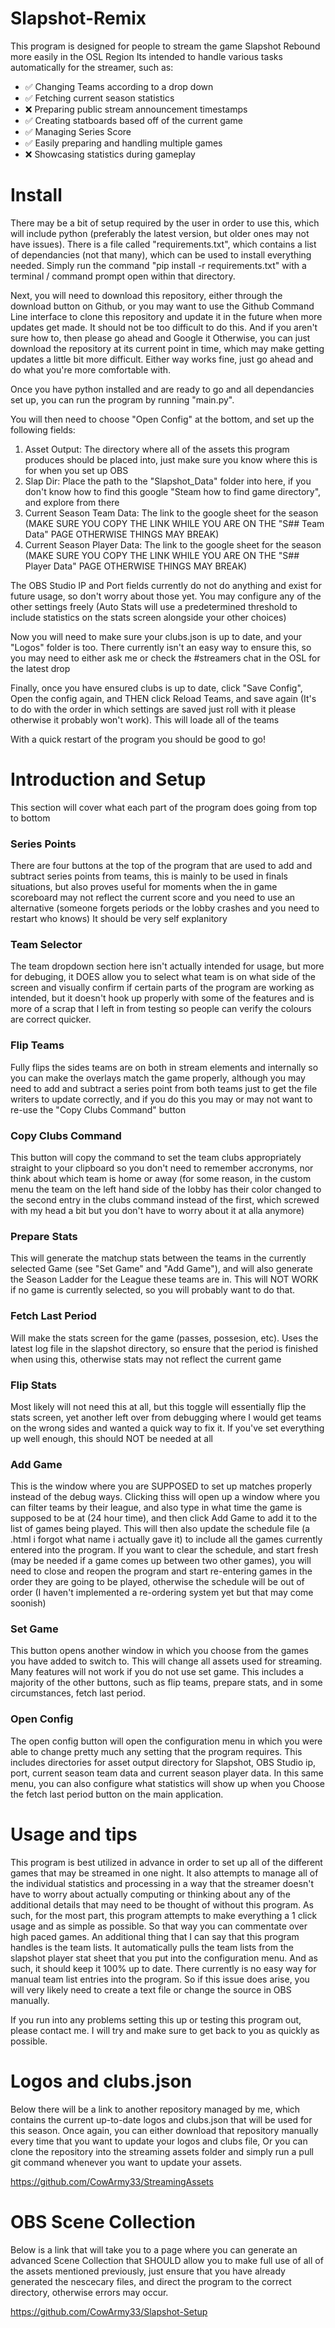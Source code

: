# Slapshot-Remix
This program is designed for people to stream the game Slapshot Rebound more easily in the OSL Region
Its intended to handle various tasks automatically for the streamer, such as:
- ✅ Changing Teams according to a drop down
- ✅ Fetching current season statistics
- ❌ Preparing public stream announcement timestamps
- ✅ Creating statboards based off of the current game
- ✅ Managing Series Score
- ✅ Easily preparing and handling multiple games
- ❌ Showcasing statistics during gameplay

# Install
There may be a bit of setup required by the user in order to use this, which will include python (preferably the latest version, but older ones may not have issues). There is a file called "requirements.txt", which contains a list of dependancies (not that many), which can be used to install everything needed. Simply run the command "pip install -r requirements.txt" with a terminal / command prompt open within that directory.

Next, you will need to download this repository, either through the download button on Github, or you may want to use the Github Command Line interface to clone this repository and update it in the future when more updates get made. It should not be too difficult to do this. And if you aren't sure how to, then please go ahead and Google it Otherwise, you can just download the repository at its current point in time, which may make getting updates a little bit more difficult. Either way works fine, just go ahead and do what you're more comfortable with. 

Once you have python installed and are ready to go and all dependancies set up, you can run the program by running "main.py".

You will then need to choose "Open Config" at the bottom, and set up the following fields:
  1. Asset Output: The directory where all of the assets this program produces should be placed into, just make sure you know where this is for when you set up OBS
  2. Slap Dir: Place the path to the "Slapshot_Data" folder into here, if you don't know how to find this google "Steam how to find game directory", and explore from there
  3. Current Season Team Data: The link to the google sheet for the season (MAKE SURE YOU COPY THE LINK WHILE YOU ARE ON THE "S## Team Data" PAGE OTHERWISE THINGS MAY BREAK)
  4. Current Season Player Data: The link to the google sheet for the season (MAKE SURE YOU COPY THE LINK WHILE YOU ARE ON THE "S## Player Data" PAGE OTHERWISE THINGS MAY BREAK)

The OBS Studio IP and Port fields currently do not do anything and exist for future usage, so don't worry about those yet. You may configure any of the other settings freely (Auto Stats will use a predetermined threshold to include statistics on the stats screen alongside your other choices)

Now you will need to make sure your clubs.json is up to date, and your "Logos" folder is too. There currently isn't an easy way to ensure this, so you may need to either ask me or check the #streamers chat in the OSL for the latest drop

Finally, once you have ensured clubs is up to date, click "Save Config", Open the config again, and THEN click Reload Teams, and save again (It's to do with the order in which settings are saved just roll with it please otherwise it probably won't work). This will loade all of the teams

With a quick restart of the program you should be good to go!

# Introduction and Setup
This section will cover what each part of the program does going from top to bottom
### Series Points
There are four buttons at the top of the program that are used to add and subtract series points from teams, this is mainly to be used in finals situations, but also proves useful for moments when the in game scoreboard may not reflect the current score and you need to use an alternative (someone forgets periods or the lobby crashes and you need to restart who knows)
It should be very self explanitory
### Team Selector
The team dropdown section here isn't actually intended for usage, but more for debuging, it DOES allow you to select what team is on what side of the screen and visually confirm if certain parts of the program are working as intended, but it doesn't hook up properly with some of the features and is more of a scrap that I left in from testing so people can verify the colours are correct quicker.
### Flip Teams
Fully flips the sides teams are on both in stream elements and internally so you can make the overlays match the game properly, although you may need to add and subtract a series point from both teams just to get the file writers to update correctly, and if you do this you may or may not want to re-use the "Copy Clubs Command" button
### Copy Clubs Command
This button will copy the command to set the team clubs appropriately straight to your clipboard so you don't need to remember accronyms, nor think about which team is home or away (for some reason, in the custom menu the team on the left hand side of the lobby has their color changed to the second entry in the clubs command instead of the first, which screwed with my head a bit but you don't have to worry about it at alla anymore)
### Prepare Stats
This will generate the matchup stats between the teams in the currently selected Game (see "Set Game" and "Add Game"), and will also generate the Season Ladder for the League these teams are in. This will NOT WORK if no game is currently selected, so you will probably want to do that.
### Fetch Last Period
Will make the stats screen for the game (passes, possesion, etc). Uses the latest log file in the slapshot directory, so ensure that the period is finished when using this, otherwise stats may not reflect the current game
### Flip Stats
Most likely will not need this at all, but this toggle will essentially flip the stats screen, yet another left over from debugging where I would get teams on the wrong sides and wanted a quick way to fix it. If you've set everything up well enough, this should NOT be needed at all
### Add Game
This is the window where you are SUPPOSED to set up matches properly instead of the debug ways. Clicking thiss will open up a window where you can filter teams by their league, and also type in what time the game is supposed to be at (24 hour time), and then click Add Game to add it to the list of games being played. This will then also update the schedule file (a .html i forgot what name i actually gave it) to include all the games currently entered into the program. If you want to clear the schedule, and start fresh (may be needed if a game comes up between two other games), you will need to close and reopen the program and start re-entering games in the order they are going to be played, otherwise the schedule will be out of order (I haven't implemented a re-ordering system yet but that may come soonish)
### Set Game
This button opens another window in which you choose from the games you have added to switch to. This will change all assets used for streaming. Many features will not work if you do not use set game. This includes a majority of the other buttons, such as flip teams, prepare stats, and in some circumstances, fetch last period. 
### Open Config
The open config button will open the configuration menu in which you were able to change pretty much any setting that the program requires. This includes directories for asset output directory for Slapshot, OBS Studio ip, port, current season team data and current season player data. In this same menu, you can also configure what statistics will show up when you Choose the fetch last period button on the main application. 

# Usage and tips
This program is best utilized in advance in order to set up all of the different games that may be streamed in one night. It also attempts to manage all of the individual statistics and processing in a way that the streamer doesn't have to worry about actually computing or thinking about any of the additional details that may need to be thought of without this program. As such, for the most part, this program attempts to make everything a 1 click usage and as simple as possible. So that way you can commentate over high paced games. An additional thing that I can say that this program handles is the team lists. It automatically pulls the team lists from the slapshot player stat sheet that you put into the configuration menu. And as such, it should keep it 100% up to date. There currently is no easy way for manual team list entries into the program. So if this issue does arise, you will very likely need to create a text file or change the source in OBS manually.

If you run into any problems setting this up or testing this program out, please contact me. I will try and make sure to get back to you as quickly as possible.

# Logos and clubs.json
Below there will be a link to another repository managed by me, which contains the current up-to-date logos and clubs.json that will be used for this season. Once again, you can either download that repository manually every time that you want to update your logos and clubs file, Or you can clone the repository into the streaming assets folder and simply run a pull git command whenever you want to update your assets.

https://github.com/CowArmy33/StreamingAssets

# OBS Scene Collection
Below is a link that will take you to a page where you can generate an advanced Scene Collection that SHOULD allow you to make full use of all of the assets mentioned previously, just ensure that you have already generated the nescecary files, and direct the program to the correct directory, otherwise errors may occur.

https://github.com/CowArmy33/Slapshot-Setup
